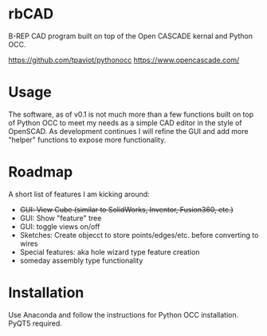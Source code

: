 # rbCAD
B-REP CAD program built on top of the Open CASCADE kernal and Python OCC.

https://github.com/tpaviot/pythonocc
https://www.opencascade.com/


# Usage
The software, as of v0.1 is not much more than a few functions built on top of Python OCC to meet my needs as a simple CAD editor in the style of OpenSCAD.  As development continues I will refine the GUI and add more "helper" functions to expose more functionality.

# Roadmap
A short list of features I am kicking around:
- ~~GUI: View Cube (similar to SolidWorks, Inventor, Fusion360, etc.)~~
- GUI: Show "feature" tree
- GUI: toggle views on/off
- Sketches: Create objecct to store points/edges/etc. before converting to wires
- Special features: aka hole wizard type feature creation
- someday assembly type functionality

# Installation
Use Anaconda and follow the instructions for Python OCC installation.  PyQT5 required.
